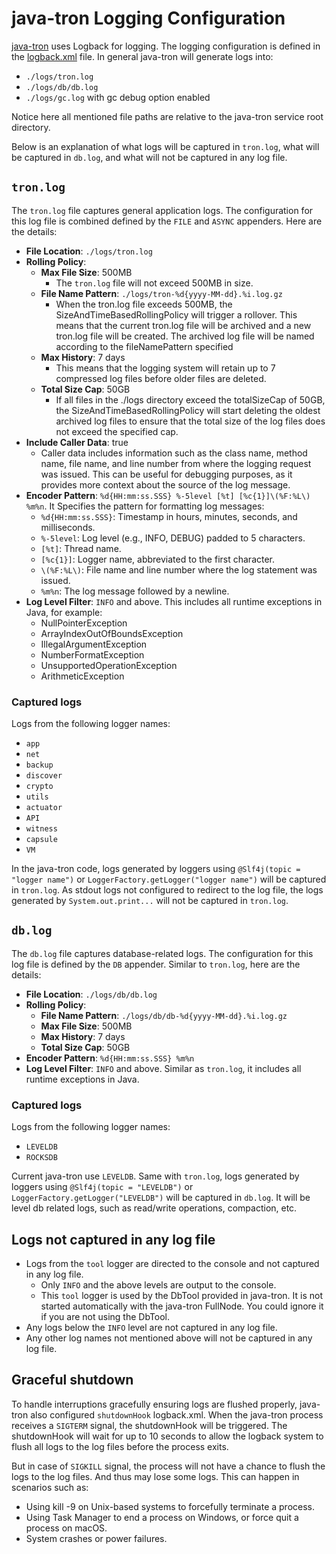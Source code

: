 # java-tron Logging Configuration

[java-tron](https://github.com/tronprotocol/java-tron) uses Logback for logging. The logging configuration is defined in the [logback.xml](https://github.com/tronprotocol/java-tron/blob/develop/framework/src/main/resources/logback.xml) file.
In general java-tron will generate logs into:
- `./logs/tron.log`
- `./logs/db/db.log`
- `./logs/gc.log` with gc debug option enabled

Notice here all mentioned file paths are relative to the java-tron service root directory.

Below is an explanation of what logs will be captured in `tron.log`, what will be captured in `db.log`, and what will not be captured in any log file.

## `tron.log`

The `tron.log` file captures general application logs. The configuration for this log file is combined defined by the `FILE` and `ASYNC` appenders. Here are the details:

- **File Location**: `./logs/tron.log`
- **Rolling Policy**:
    - **Max File Size**: 500MB
      - The `tron.log` file will not exceed 500MB in size.
    - **File Name Pattern**: `./logs/tron-%d{yyyy-MM-dd}.%i.log.gz`
      - When the tron.log file exceeds 500MB, the SizeAndTimeBasedRollingPolicy will trigger a rollover. This means that the current tron.log file will be archived and a new tron.log file will be created. The archived log file will be named according to the fileNamePattern specified
    - **Max History**: 7 days
      - This means that the logging system will retain up to 7 compressed log files before older files are deleted.
    - **Total Size Cap**: 50GB
      - If all files in the ./logs directory exceed the totalSizeCap of 50GB, the SizeAndTimeBasedRollingPolicy will start deleting the oldest archived log files to ensure that the total size of the log files does not exceed the specified cap.
- **Include Caller Data**: true
  - Caller data includes information such as the class name, method name, file name, and line number from where the logging request was issued. This can be useful for debugging purposes, as it provides more context about the source of the log message.
- **Encoder Pattern**: `%d{HH:mm:ss.SSS} %-5level [%t] [%c{1}]\(%F:%L\) %m%n`. It Specifies the pattern for formatting log messages:
    - `%d{HH:mm:ss.SSS}`: Timestamp in hours, minutes, seconds, and milliseconds.
    - `%-5level`: Log level (e.g., INFO, DEBUG) padded to 5 characters.
    - `[%t]`: Thread name.
    - `[%c{1}]`: Logger name, abbreviated to the first character.
    - `\(%F:%L\)`: File name and line number where the log statement was issued.
    - `%m%n`: The log message followed by a newline.
- **Log Level Filter**: `INFO` and above.
  This includes all runtime exceptions in Java, for example:
  - NullPointerException
  - ArrayIndexOutOfBoundsException
  - IllegalArgumentException
  - NumberFormatException
  - UnsupportedOperationException
  - ArithmeticException

### Captured logs
Logs from the following logger names:
- `app`
- `net`
- `backup`
- `discover`
- `crypto`
- `utils`
- `actuator`
- `API`
- `witness`
- `capsule`
- `VM`

In the java-tron code, logs generated by loggers using `@Slf4j(topic = "logger name")` or `LoggerFactory.getLogger("logger name")` will be captured in `tron.log`. As stdout logs not configured to redirect to the log file, the logs generated by `System.out.print...` will not be captured in `tron.log`.

## `db.log`

The `db.log` file captures database-related logs. The configuration for this log file is defined by the `DB` appender. Similar to `tron.log`, here are the details:

- **File Location**: `./logs/db/db.log`
- **Rolling Policy**:
    - **File Name Pattern**: `./logs/db/db-%d{yyyy-MM-dd}.%i.log.gz`
    - **Max File Size**: 500MB
    - **Max History**: 7 days
    - **Total Size Cap**: 50GB
- **Encoder Pattern**: `%d{HH:mm:ss.SSS} %m%n`
- **Log Level Filter**: `INFO` and above. Similar as `tron.log`, it includes all runtime exceptions in Java.

### Captured logs
Logs from the following logger names:
  - `LEVELDB`
  - `ROCKSDB`

Current java-tron use `LEVELDB`. Same with `tron.log`, logs generated by loggers using `@Slf4j(topic = "LEVELDB")` or `LoggerFactory.getLogger("LEVELDB")` will be captured in `db.log`.
It will be level db related logs, such as read/write operations, compaction, etc.

## Logs not captured in any log file

- Logs from the `tool` logger are directed to the console and not captured in any log file.
  - Only `INFO` and the above levels are output to the console.
  - This `tool` logger is used by the DbTool provided in java-tron. It is not started automatically with the java-tron FullNode. You could ignore it if you are not using the DbTool.
- Any logs below the `INFO` level are not captured in any log file.
- Any other log names not mentioned above will not be captured in any log file.

## Graceful shutdown

To handle interruptions gracefully ensuring logs are flushed properly, java-tron also configured `shutdownHook` logback.xml.
When the java-tron process receives a `SIGTERM` signal, the shutdownHook will be triggered. The shutdownHook will wait for up to 10 seconds to allow the logback system to flush all logs to the log files before the process exits.

But in case of `SIGKILL` signal, the process will not have a chance to flush the logs to the log files.
And thus may lose some logs.
This can happen in scenarios such as:
- Using kill -9 on Unix-based systems to forcefully terminate a process.
- Using Task Manager to end a process on Windows, or force quit a process on macOS.
- System crashes or power failures.
